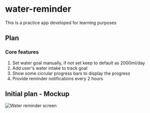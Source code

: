 # water-reminder

This is a practice app developed for learning purposes

## Plan

### Core features

1. Set water goal manually, if not set keep to default as 2000ml/day
2. Add user's water intake to track goal
3. Show some cicrular progress bars to display the progress
4. Provide reminder notifications every 2 hours

## Initial plan - Mockup

![Water reminder screen](https://github.com/user-attachments/assets/ef47b631-cc76-4a84-bdc1-26f2e94639a5)
